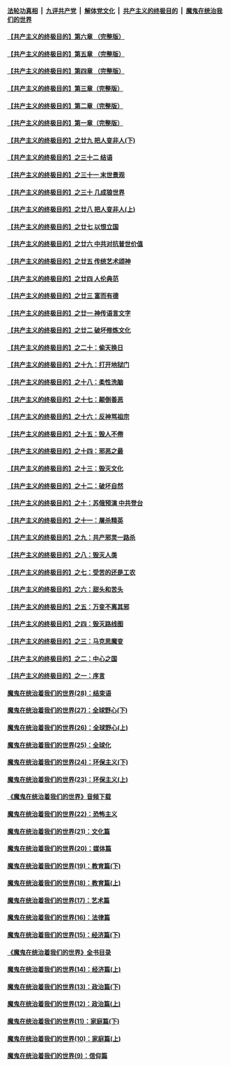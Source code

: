 ####  [法轮功真相](../../../../basic/blob/master/README.md?t=06230502) &nbsp;|&nbsp; [九评共产党](../../../../9ping.md/blob/master/README.md?t=06230502) &nbsp;|&nbsp; [解体党文化](../../../../jtdwh.md/blob/master/README.md?t=06230502)  &nbsp;|&nbsp; [共产主义的终极目的](../../../../gczydzjmd.md/blob/master/README.md?t=06230502) &nbsp;|&nbsp; [魔鬼在统治我们的世界](../../../../mgztzwmdsj.md/blob/master/README.md?t=06230502) 

#### [【共产主义的终极目的】第六章 （完整版）](../pages/nsc422/n11428913.md?t=06230502) 

#### [【共产主义的终极目的】第五章 （完整版）](../pages/nsc422/n11428912.md?t=06230502) 

#### [【共产主义的终极目的】第四章 （完整版）](../pages/nsc422/n11428907.md?t=06230502) 

#### [【共产主义的终极目的】第三章（完整版）](../pages/nsc422/n11428848.md?t=06230502) 

#### [【共产主义的终极目的】第二章（完整版）](../pages/nsc422/n11428831.md?t=06230502) 

#### [【共产主义的终极目的】第一章（完整版）](../pages/nsc422/n11417651.md?t=06230502) 

#### [【共产主义的终极目的】之廿九 把人变非人(下)](../pages/nsc422/n11344140.md?t=06230502) 

#### [【共产主义的终极目的】之三十二 结语](../pages/nsc422/n11360535.md?t=06230502) 

#### [【共产主义的终极目的】之三十一 末世景观](../pages/nsc422/n11351129.md?t=06230502) 

#### [【共产主义的终极目的】之三十 几成狼世界](../pages/nsc422/n11348280.md?t=06230502) 

#### [【共产主义的终极目的】之廿八 把人变非人(上)](../pages/nsc422/n11340492.md?t=06230502) 

#### [【共产主义的终极目的】之廿七 以恨立国](../pages/nsc422/n11336944.md?t=06230502) 

#### [【共产主义的终极目的】之廿六 中共对抗普世价值](../pages/nsc422/n11324785.md?t=06230502) 

#### [【共产主义的终极目的】之廿五 传统艺术颂神](../pages/nsc422/n11296396.md?t=06230502) 

#### [【共产主义的终极目的】之廿四 人伦典范](../pages/nsc422/n11296397.md?t=06230502) 

#### [【共产主义的终极目的】之廿三 富而有德](../pages/nsc422/n11283598.md?t=06230502) 

#### [【共产主义的终极目的】之廿一 神传语言文字](../pages/nsc422/n11263265.md?t=06230502) 

#### [【共产主义的终极目的】之廿二 破坏修炼文化](../pages/nsc422/n11245728.md?t=06230502) 

#### [【共产主义的终极目的】之二十：偷天换日](../pages/nsc422/n11238846.md?t=06230502) 

#### [【共产主义的终极目的】之十九：打开地狱门](../pages/nsc422/n11206376.md?t=06230502) 

#### [【共产主义的终极目的】之十八：柔性洗脑](../pages/nsc422/n11199994.md?t=06230502) 

#### [【共产主义的终极目的】之十七：颠倒善恶](../pages/nsc422/n11179782.md?t=06230502) 

#### [【共产主义的终极目的】之十六：反神骂祖宗](../pages/nsc422/n11166798.md?t=06230502) 

#### [【共产主义的终极目的】之十五：毁人不倦](../pages/nsc422/n11166792.md?t=06230502) 

#### [【共产主义的终极目的】之十四：邪恶之最](../pages/nsc422/n11150249.md?t=06230502) 

#### [【共产主义的终极目的】之十三：毁灭文化](../pages/nsc422/n11135227.md?t=06230502) 

#### [【共产主义的终极目的】之十二：破坏自然](../pages/nsc422/n11135214.md?t=06230502) 

#### [【共产主义的终极目的】之十：苏俄预演 中共登台](../pages/nsc422/n11118424.md?t=06230502) 

#### [【共产主义的终极目的】之十一：屠杀精英](../pages/nsc422/n11118442.md?t=06230502) 

#### [【共产主义的终极目的】之九：共产邪灵一路杀](../pages/nsc422/n11114139.md?t=06230502) 

#### [【共产主义的终极目的】之八：毁灭人类](../pages/nsc422/n11108503.md?t=06230502) 

#### [【共产主义的终极目的】之七：受苦的还是工农](../pages/nsc422/n11101809.md?t=06230502) 

#### [【共产主义的终极目的】之六：甜头和苦头](../pages/nsc422/n11096971.md?t=06230502) 

#### [【共产主义的终极目的】之五：万变不离其邪](../pages/nsc422/n11091285.md?t=06230502) 

#### [【共产主义的终极目的】之四：毁灭路线图](../pages/nsc422/n11086284.md?t=06230502) 

#### [【共产主义的终极目的】之三：马克思魔变](../pages/nsc422/n11061941.md?t=06230502) 

#### [【共产主义的终极目的】之二：中心之国](../pages/nsc422/n11047728.md?t=06230502) 

#### [【共产主义的终极目的】之一：序言](../pages/nsc422/n11086077.md?t=06230502) 

#### [魔鬼在统治着我们的世界(28)：结束语](../pages/nsc422/n10936246.md?t=06230502) 

#### [魔鬼在统治着我们的世界(27)：全球野心(下)](../pages/nsc422/n10928319.md?t=06230502) 

#### [魔鬼在统治着我们的世界(26)：全球野心(上)](../pages/nsc422/n10900318.md?t=06230502) 

#### [魔鬼在统治着我们的世界(25)：全球化](../pages/nsc422/n10788205.md?t=06230502) 

#### [魔鬼在统治着我们的世界(24)：环保主义(下)](../pages/nsc422/n10695307.md?t=06230502) 

#### [魔鬼在统治着我们的世界(23)：环保主义(上)](../pages/nsc422/n10688613.md?t=06230502) 

#### [《魔鬼在统治着我们的世界》音频下载](../pages/nsc422/n10635553.md?t=06230502) 

#### [魔鬼在统治着我们的世界(22)：恐怖主义](../pages/nsc422/n10614727.md?t=06230502) 

#### [魔鬼在统治着我们的世界(21)：文化篇](../pages/nsc422/n10597706.md?t=06230502) 

#### [魔鬼在统治着我们的世界(20)：媒体篇](../pages/nsc422/n10586579.md?t=06230502) 

#### [魔鬼在统治着我们的世界(19)：教育篇(下)](../pages/nsc422/n10564808.md?t=06230502) 

#### [魔鬼在统治着我们的世界(18)：教育篇(上)](../pages/nsc422/n10526970.md?t=06230502) 

#### [魔鬼在统治着我们的世界(17)：艺术篇](../pages/nsc422/n10499093.md?t=06230502) 

#### [魔鬼在统治着我们的世界(16)：法律篇](../pages/nsc422/n10485969.md?t=06230502) 

#### [魔鬼在统治着我们的世界(15)：经济篇(下)](../pages/nsc422/n10469975.md?t=06230502) 

#### [《魔鬼在统治着我们的世界》全书目录](../pages/nsc422/n10464261.md?t=06230502) 

#### [魔鬼在统治着我们的世界(14)：经济篇(上)](../pages/nsc422/n10457370.md?t=06230502) 

#### [魔鬼在统治着我们的世界(13)：政治篇(下)](../pages/nsc422/n10448270.md?t=06230502) 

#### [魔鬼在统治着我们的世界(12)：政治篇(上)](../pages/nsc422/n10444576.md?t=06230502) 

#### [魔鬼在统治着我们的世界(11)：家庭篇(下)](../pages/nsc422/n10440961.md?t=06230502) 

#### [魔鬼在统治着我们的世界(10)：家庭篇(上)](../pages/nsc422/n10435448.md?t=06230502) 

#### [魔鬼在统治着我们的世界(9)：信仰篇](../pages/nsc422/n10432159.md?t=06230502) 


